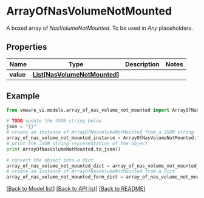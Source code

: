 # ArrayOfNasVolumeNotMounted

A boxed array of *NasVolumeNotMounted*. To be used in *Any* placeholders. 

## Properties
Name | Type | Description | Notes
------------ | ------------- | ------------- | -------------
**value** | [**List[NasVolumeNotMounted]**](NasVolumeNotMounted.md) |  | 

## Example

```python
from vmware_vi.models.array_of_nas_volume_not_mounted import ArrayOfNasVolumeNotMounted

# TODO update the JSON string below
json = "{}"
# create an instance of ArrayOfNasVolumeNotMounted from a JSON string
array_of_nas_volume_not_mounted_instance = ArrayOfNasVolumeNotMounted.from_json(json)
# print the JSON string representation of the object
print ArrayOfNasVolumeNotMounted.to_json()

# convert the object into a dict
array_of_nas_volume_not_mounted_dict = array_of_nas_volume_not_mounted_instance.to_dict()
# create an instance of ArrayOfNasVolumeNotMounted from a dict
array_of_nas_volume_not_mounted_form_dict = array_of_nas_volume_not_mounted.from_dict(array_of_nas_volume_not_mounted_dict)
```
[[Back to Model list]](../README.md#documentation-for-models) [[Back to API list]](../README.md#documentation-for-api-endpoints) [[Back to README]](../README.md)


